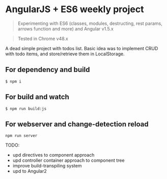 # AngularJS + ES6 weekly project

> Experimenting with ES6 (classes, modules, destructing, rest params, arrows function and more) and Angular v1.5.x

> Tested in Chrome v48.x

A dead simple project with todos list. Basic idea was to implement CRUD with todo items, and store/retrieve them in LocalStorage.

## For dependency and build
```
$ npm i
```
## For build and watch
```
$ npm run build:js
```
## For webserver and change-detection reload
```
npm run server
```

TODO:
* upd directives to component approach
* upd controller container approach to component tree
* improve build-transpiling system
* upd to Angular2

